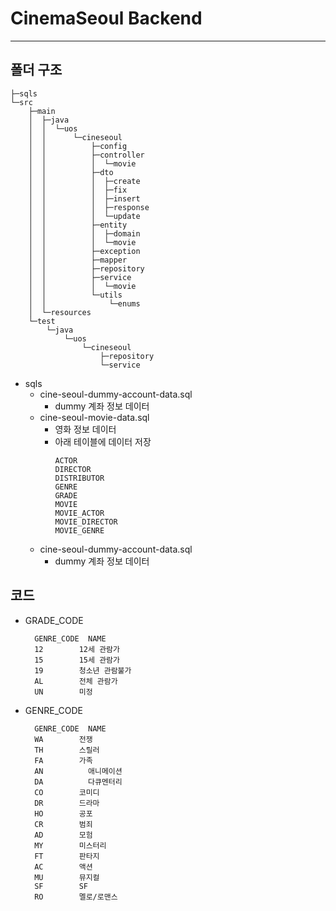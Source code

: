 # CinemaSeoul Backend

---
## 폴더 구조
```aidl
├─sqls
└─src
    ├─main
    │  ├─java
    │  │  └─uos
    │  │      └─cineseoul
    │  │          ├─config
    │  │          ├─controller
    │  │          │  └─movie
    │  │          ├─dto
    │  │          │  ├─create
    │  │          │  ├─fix
    │  │          │  ├─insert
    │  │          │  ├─response
    │  │          │  └─update
    │  │          ├─entity
    │  │          │  ├─domain
    │  │          │  └─movie
    │  │          ├─exception
    │  │          ├─mapper
    │  │          ├─repository
    │  │          ├─service
    │  │          │  └─movie
    │  │          └─utils
    │  │              └─enums
    │  └─resources
    └─test
        └─java
            └─uos
                └─cineseoul
                    ├─repository
                    └─service

```
+ sqls
  + cine-seoul-dummy-account-data.sql
    + dummy 계좌 정보 데이터
  + cine-seoul-movie-data.sql
    + 영화 정보 데이터
    + 아래 테이블에 데이터 저장
      ```
      ACTOR
      DIRECTOR
      DISTRIBUTOR
      GENRE
      GRADE
      MOVIE
      MOVIE_ACTOR
      MOVIE_DIRECTOR
      MOVIE_GENRE
      ```
  + cine-seoul-dummy-account-data.sql
    + dummy 계좌 정보 데이터
    
## 코드
+ GRADE_CODE
  ```aidl
    GENRE_CODE  NAME
    12	      12세 관람가
    15	      15세 관람가
    19	      청소년 관람불가
    AL	      전체 관람가
    UN	      미정
  ```

+ GENRE_CODE
  ```aidl
    GENRE_CODE  NAME
    WA	      전쟁
    TH	      스릴러
    FA	      가족
    AN          애니메이션
    DA          다큐멘터리
    CO	      코미디
    DR	      드라마
    HO	      공포
    CR	      범죄
    AD	      모험
    MY	      미스터리
    FT	      판타지
    AC	      액션
    MU	      뮤지컬
    SF	      SF
    RO	      멜로/로맨스
  ```
